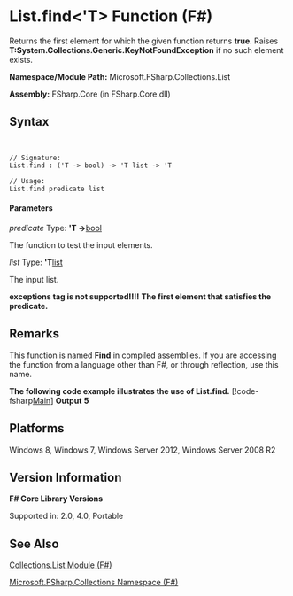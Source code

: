 # List.find<'T> Function (F#)

Returns the first element for which the given function returns **true**. Raises **T:System.Collections.Generic.KeyNotFoundException** if no such element exists.

**Namespace/Module Path:** Microsoft.FSharp.Collections.List

**Assembly:** FSharp.Core (in FSharp.Core.dll)


## Syntax


```


// Signature:
List.find : ('T -> bool) -> 'T list -> 'T

// Usage:
List.find predicate list

```



#### Parameters
*predicate*
Type: **'T -&gt;**[bool](http://msdn.microsoft.com/en-us/library/89c0cf9c-49ce-4207-a3be-555851a67dd5)


The function to test the input elements.


*list*
Type: **'T**[list](http://msdn.microsoft.com/en-us/library/c627b668-477b-4409-91ed-06d7f1b3e4a7)


The input list.



**exceptions tag is not supported!!!!**
**The first element that satisfies the predicate.**
## Remarks
This function is named **Find** in compiled assemblies. If you are accessing the function from a language other than F#, or through reflection, use this name.

**The following code example illustrates the use of List.find.**
[!code-fsharp[Main](snippets/fslists/snippet8.fs)]
**Output**
**5**
## Platforms
Windows 8, Windows 7, Windows Server 2012, Windows Server 2008 R2


## Version Information
**F# Core Library Versions**

Supported in: 2.0, 4.0, Portable




## See Also
[Collections.List Module &#40;F&#35;&#41;](Collections.List-Module-%5BFSharp%5D.md)

[Microsoft.FSharp.Collections Namespace &#40;F&#35;&#41;](Microsoft.FSharp.Collections-Namespace-%5BFSharp%5D.md)

